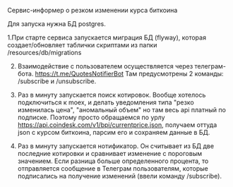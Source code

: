 Сервис-информер о резком изменении курса биткоина

Для запуска нужна БД postgres.

1.При старте сервиса запускается миграция БД (flyway), которая создает/обновляет таблички скриптами из папки
/resources/db/migrations 

2. Взаимодействие с пользователем осуществляется через телеграм-бота. https://t.me/QuotesNotifierBot
Там предусмотрены 2 команды: /subscribe и /unsubscribe.

2. Раз в минуту запускается поиск котировок. Вообще хотелось подключиться к moex, и делать уведомления типа
"резко изменилась цена", "аномальный объем" но там весь api платный по подписке. Поэтому просто обращаемся
по урлу https://api.coindesk.com/v1/bpi/currentprice.json, получаем оттуда json с курсом биткоина,
парсим его и сохраняем данные в БД.

3. Раз в минуту запускается нотификатор. Он считывает из БД две последние котировки и сравнивает изменение с пороговым
значением. Если разница больше определенного процента, то отправляется сообщение в Телеграм пользователям, которые
подписались на получение изменений (ввели команду /subscribe).
